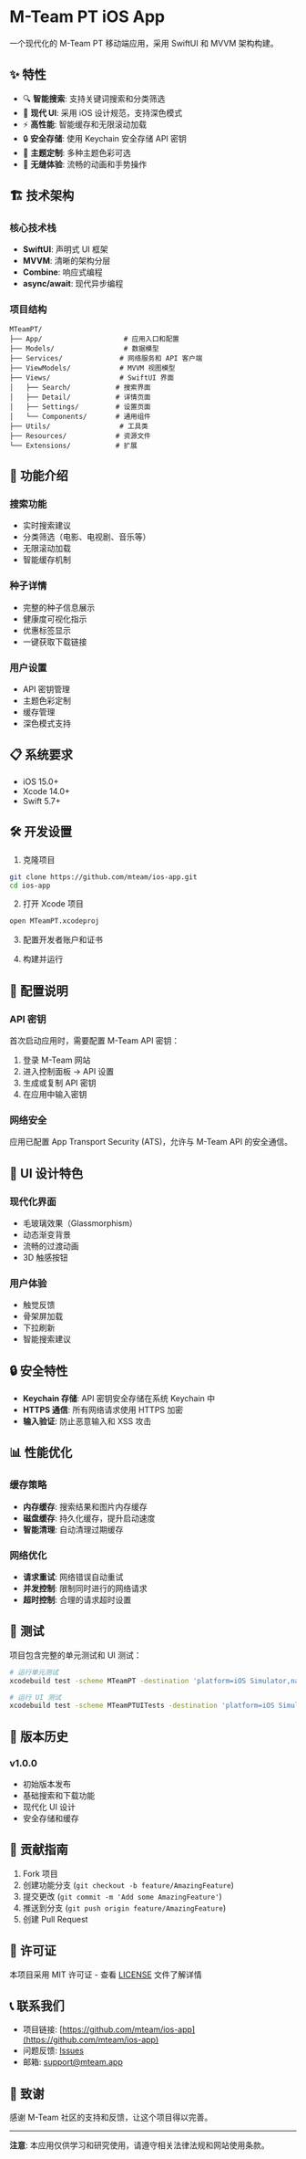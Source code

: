 # M-Team PT iOS App

一个现代化的 M-Team PT 移动端应用，采用 SwiftUI 和 MVVM 架构构建。

## ✨ 特性

- 🔍 **智能搜索**: 支持关键词搜索和分类筛选
- 📱 **现代 UI**: 采用 iOS 设计规范，支持深色模式
- ⚡ **高性能**: 智能缓存和无限滚动加载
- 🔒 **安全存储**: 使用 Keychain 安全存储 API 密钥
- 🎨 **主题定制**: 多种主题色彩可选
- 📲 **无缝体验**: 流畅的动画和手势操作

## 🏗️ 技术架构

### 核心技术栈
- **SwiftUI**: 声明式 UI 框架
- **MVVM**: 清晰的架构分层
- **Combine**: 响应式编程
- **async/await**: 现代异步编程

### 项目结构
```
MTeamPT/
├── App/                    # 应用入口和配置
├── Models/                 # 数据模型
├── Services/              # 网络服务和 API 客户端
├── ViewModels/            # MVVM 视图模型
├── Views/                 # SwiftUI 界面
│   ├── Search/           # 搜索界面
│   ├── Detail/           # 详情页面
│   ├── Settings/         # 设置页面
│   └── Components/       # 通用组件
├── Utils/                 # 工具类
├── Resources/            # 资源文件
└── Extensions/           # 扩展
```

## 🚀 功能介绍

### 搜索功能
- 实时搜索建议
- 分类筛选（电影、电视剧、音乐等）
- 无限滚动加载
- 智能缓存机制

### 种子详情
- 完整的种子信息展示
- 健康度可视化指示
- 优惠标签显示
- 一键获取下载链接

### 用户设置
- API 密钥管理
- 主题色彩定制
- 缓存管理
- 深色模式支持

## 📋 系统要求

- iOS 15.0+
- Xcode 14.0+
- Swift 5.7+

## 🛠️ 开发设置

1. 克隆项目
```bash
git clone https://github.com/mteam/ios-app.git
cd ios-app
```

2. 打开 Xcode 项目
```bash
open MTeamPT.xcodeproj
```

3. 配置开发者账户和证书

4. 构建并运行

## 🔧 配置说明

### API 密钥
首次启动应用时，需要配置 M-Team API 密钥：
1. 登录 M-Team 网站
2. 进入控制面板 → API 设置
3. 生成或复制 API 密钥
4. 在应用中输入密钥

### 网络安全
应用已配置 App Transport Security (ATS)，允许与 M-Team API 的安全通信。

## 🎨 UI 设计特色

### 现代化界面
- 毛玻璃效果（Glassmorphism）
- 动态渐变背景
- 流畅的过渡动画
- 3D 触感按钮

### 用户体验
- 触觉反馈
- 骨架屏加载
- 下拉刷新
- 智能搜索建议

## 🔒 安全特性

- **Keychain 存储**: API 密钥安全存储在系统 Keychain 中
- **HTTPS 通信**: 所有网络请求使用 HTTPS 加密
- **输入验证**: 防止恶意输入和 XSS 攻击

## 📊 性能优化

### 缓存策略
- **内存缓存**: 搜索结果和图片内存缓存
- **磁盘缓存**: 持久化缓存，提升启动速度
- **智能清理**: 自动清理过期缓存

### 网络优化
- **请求重试**: 网络错误自动重试
- **并发控制**: 限制同时进行的网络请求
- **超时控制**: 合理的请求超时设置

## 🧪 测试

项目包含完整的单元测试和 UI 测试：

```bash
# 运行单元测试
xcodebuild test -scheme MTeamPT -destination 'platform=iOS Simulator,name=iPhone 14'

# 运行 UI 测试
xcodebuild test -scheme MTeamPTUITests -destination 'platform=iOS Simulator,name=iPhone 14'
```

## 📝 版本历史

### v1.0.0
- 初始版本发布
- 基础搜索和下载功能
- 现代化 UI 设计
- 安全存储和缓存

## 🤝 贡献指南

1. Fork 项目
2. 创建功能分支 (`git checkout -b feature/AmazingFeature`)
3. 提交更改 (`git commit -m 'Add some AmazingFeature'`)
4. 推送到分支 (`git push origin feature/AmazingFeature`)
5. 创建 Pull Request

## 📄 许可证

本项目采用 MIT 许可证 - 查看 [LICENSE](LICENSE) 文件了解详情

## 📞 联系我们

- 项目链接: [https://github.com/mteam/ios-app](https://github.com/mteam/ios-app)
- 问题反馈: [Issues](https://github.com/mteam/ios-app/issues)
- 邮箱: support@mteam.app

## 🙏 致谢

感谢 M-Team 社区的支持和反馈，让这个项目得以完善。

---

**注意**: 本应用仅供学习和研究使用，请遵守相关法律法规和网站使用条款。